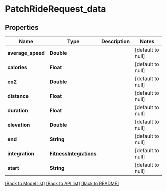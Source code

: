 # PatchRideRequest_data
## Properties

Name | Type | Description | Notes
------------ | ------------- | ------------- | -------------
**average\_speed** | **Double** |  | [default to null]
**calories** | **Float** |  | [default to null]
**co2** | **Double** |  | [default to null]
**distance** | **Float** |  | [default to null]
**duration** | **Float** |  | [default to null]
**elevation** | **Double** |  | [default to null]
**end** | **String** |  | [default to null]
**integration** | [**FitnessIntegrations**](FitnessIntegrations.md) |  | [default to null]
**start** | **String** |  | [default to null]

[[Back to Model list]](../README.md#documentation-for-models) [[Back to API list]](../README.md#documentation-for-api-endpoints) [[Back to README]](../README.md)

